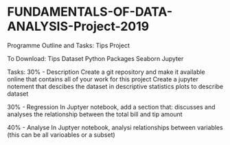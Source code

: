 # FUNDAMENTALS-OF-DATA-ANALYSIS-Project-2019
Programme Outline and Tasks: Tips Project

To Download: 
    Tips Dataset
Python Packages
    Seaborn
    Jupyter

Tasks:
30% - Description
    Create a git repository and make it available online that contains all of your work for this project
    Create a jupyter notement that descibes the dataset in 
        descriptive statistics
        plots to describe dataset

30% - Regression
    In Juptyer notebook, add a section that: 
        discusses and analyses the relationship between the total bill and tip amount

40% - Analyse
    In Juptyer notebook, analysi relationships between variables (this can be all varioables or a subset)

    